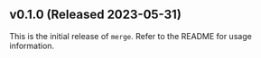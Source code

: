 ## v0.1.0 (Released 2023-05-31)

This is the initial release of `merge`. Refer to the README for usage information.
